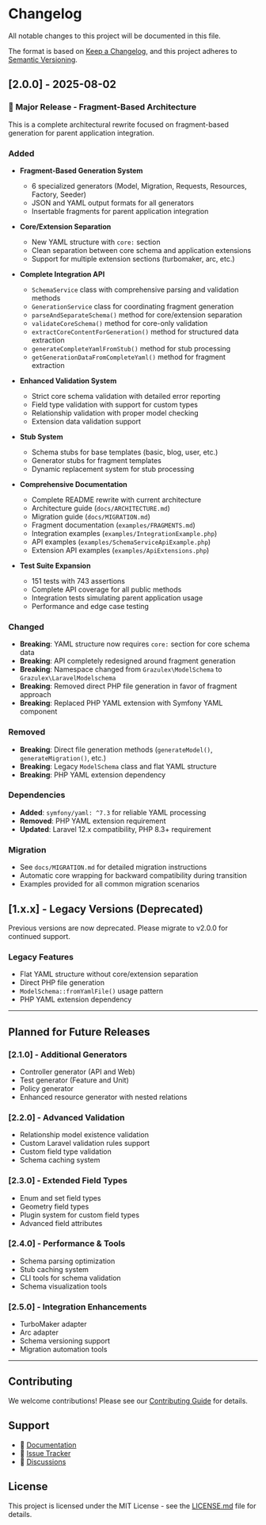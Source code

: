 # Changelog

All notable changes to this project will be documented in this file.

The format is based on [Keep a Changelog](https://keepachangelog.com/en/1.0.0/),
and this project adheres to [Semantic Versioning](https://semver.org/spec/v2.0.0.html).

## [2.0.0] - 2025-08-02

### 🚀 Major Release - Fragment-Based Architecture

This is a complete architectural rewrite focused on fragment-based generation for parent application integration.

### Added
- **Fragment-Based Generation System**
  - 6 specialized generators (Model, Migration, Requests, Resources, Factory, Seeder)
  - JSON and YAML output formats for all generators
  - Insertable fragments for parent application integration

- **Core/Extension Separation**
  - New YAML structure with `core:` section
  - Clean separation between core schema and application extensions
  - Support for multiple extension sections (turbomaker, arc, etc.)

- **Complete Integration API**
  - `SchemaService` class with comprehensive parsing and validation methods
  - `GenerationService` class for coordinating fragment generation
  - `parseAndSeparateSchema()` method for core/extension separation
  - `validateCoreSchema()` method for core-only validation
  - `extractCoreContentForGeneration()` method for structured data extraction
  - `generateCompleteYamlFromStub()` method for stub processing
  - `getGenerationDataFromCompleteYaml()` method for fragment extraction

- **Enhanced Validation System**
  - Strict core schema validation with detailed error reporting
  - Field type validation with support for custom types
  - Relationship validation with proper model checking
  - Extension data validation support

- **Stub System**
  - Schema stubs for base templates (basic, blog, user, etc.)
  - Generator stubs for fragment templates
  - Dynamic replacement system for stub processing

- **Comprehensive Documentation**
  - Complete README rewrite with current architecture
  - Architecture guide (`docs/ARCHITECTURE.md`)
  - Migration guide (`docs/MIGRATION.md`)
  - Fragment documentation (`examples/FRAGMENTS.md`)
  - Integration examples (`examples/IntegrationExample.php`)
  - API examples (`examples/SchemaServiceApiExample.php`)
  - Extension API examples (`examples/ApiExtensions.php`)

- **Test Suite Expansion**
  - 151 tests with 743 assertions
  - Complete API coverage for all public methods
  - Integration tests simulating parent application usage
  - Performance and edge case testing

### Changed
- **Breaking**: YAML structure now requires `core:` section for core schema data
- **Breaking**: API completely redesigned around fragment generation
- **Breaking**: Namespace changed from `Grazulex\ModelSchema` to `Grazulex\LaravelModelschema`
- **Breaking**: Removed direct PHP file generation in favor of fragment approach
- **Breaking**: Replaced PHP YAML extension with Symfony YAML component

### Removed
- **Breaking**: Direct file generation methods (`generateModel()`, `generateMigration()`, etc.)
- **Breaking**: Legacy `ModelSchema` class and flat YAML structure
- **Breaking**: PHP YAML extension dependency

### Dependencies
- **Added**: `symfony/yaml: ^7.3` for reliable YAML processing
- **Removed**: PHP YAML extension requirement
- **Updated**: Laravel 12.x compatibility, PHP 8.3+ requirement

### Migration
- See `docs/MIGRATION.md` for detailed migration instructions
- Automatic core wrapping for backward compatibility during transition
- Examples provided for all common migration scenarios

## [1.x.x] - Legacy Versions (Deprecated)

Previous versions are now deprecated. Please migrate to v2.0.0 for continued support.

### Legacy Features
- Flat YAML structure without core/extension separation
- Direct PHP file generation
- `ModelSchema::fromYamlFile()` usage pattern
- PHP YAML extension dependency

---

## Planned for Future Releases

### [2.1.0] - Additional Generators
- Controller generator (API and Web)
- Test generator (Feature and Unit)
- Policy generator
- Enhanced resource generator with nested relations

### [2.2.0] - Advanced Validation
- Relationship model existence validation
- Custom Laravel validation rules support
- Custom field type validation
- Schema caching system

### [2.3.0] - Extended Field Types
- Enum and set field types
- Geometry field types
- Plugin system for custom field types
- Advanced field attributes

### [2.4.0] - Performance & Tools
- Schema parsing optimization
- Stub caching system
- CLI tools for schema validation
- Schema visualization tools

### [2.5.0] - Integration Enhancements
- TurboMaker adapter
- Arc adapter
- Schema versioning support
- Migration automation tools

---

## Contributing

We welcome contributions! Please see our [Contributing Guide](CONTRIBUTING.md) for details.

## Support

- 📖 [Documentation](https://github.com/Grazulex/laravel-modelschema/wiki)
- 🐛 [Issue Tracker](https://github.com/Grazulex/laravel-modelschema/issues)
- 💬 [Discussions](https://github.com/Grazulex/laravel-modelschema/discussions)

## License

This project is licensed under the MIT License - see the [LICENSE.md](LICENSE.md) file for details.
